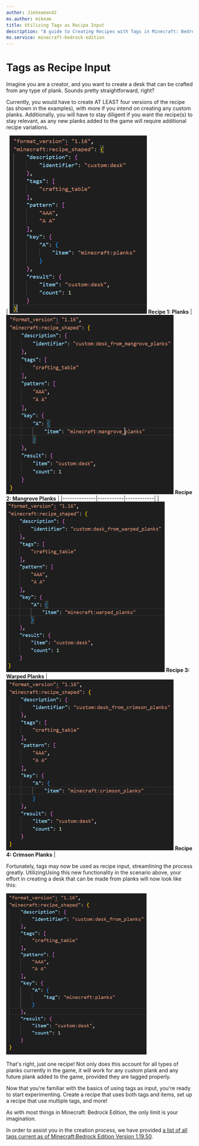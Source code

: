 ```yaml
---
author: JimSeaman42
ms.author: mikeam
title: Utilizing Tags as Recipe Input
description: "A guide to Creating Recipes with Tags in Minecraft: Bedrock Edition"
ms.service: minecraft-bedrock-edition
---
```


# Tags as Recipe Input

Imagine you are a creator, and you want to create a desk that can be crafted from any type of plank. Sounds pretty straightforward, right?

Currently, you would have to create AT LEAST four versions of the recipe (as shown in the examples), with more if you intend on creating any custom planks. Additionally, you will have to stay diligent if you want the recipe(s) to stay relevant, as any new planks added to the game will require additional recipe variations.

| ![Recipe using standard planks](../../../Media/Recipe_tags/Planks.png) **Recipe 1: Planks** | ![Recipe using mangrove planks](../../../Media/Recipe_tags/mangrove_planks.png) **Recipe 2: Mangrove Planks**  |
|--------------|-----------|------------|
|![Recipe using warped planks](../../../Media/Recipe_tags/Warped_planks.png) **Recipe 3: Warped Planks** | ![Recipe using crimson planks](../../../Media/Recipe_tags/Crimson_planks.png) **Recipe 4: Crimson Planks** |

Fortunately, tags may now be used as recipe input, streamlining the process greatly. UtilizingUsing this new functionality in the scenario above, your effort in creating a desk that can be made from planks will now look like this:

![Recipe using plank tag as input](../../../Media/Recipe_tags/Tagged_planks.png)

That's right, just one recipe! Not only does this account for all types of planks currently in the game, it will work for any custom plank and any future plank added to the game, provided they are tagged properly.

Now that you're familiar with the basics of using tags as input, you're ready to start experimenting. Create a recipe that uses both tags and items, set up a recipe that use multiple tags, and more!

 As with most things in Minecraft: Bedrock Edition, the only limit is your imagination.

In order to assist you in the creation process, we have provided [a list of all tags current as of Minecraft:Bedrock Edition Version 1.19.50](../../RecipeReference/Examples/RecipeTagList.md).
